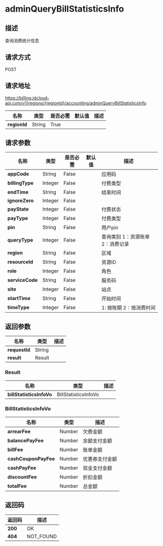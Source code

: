 # adminQueryBillStatisticsInfo


## 描述
查询消费统计信息

## 请求方式
POST

## 请求地址
https://billing.jdcloud-api.com/v1/regions/{regionId}/accounting/adminQueryBillStatisticsInfo

|名称|类型|是否必需|默认值|描述|
|---|---|---|---|---|
|**regionId**|String|True| | |

## 请求参数
|名称|类型|是否必需|默认值|描述|
|---|---|---|---|---|
|**appCode**|String|False| |应用码|
|**billingType**|Integer|False| |付费类型|
|**endTime**|String|False| |结束时间|
|**ignoreZero**|Integer|False| | |
|**payState**|Integer|False| |付费状态|
|**payType**|Integer|False| |付费类型|
|**pin**|String|False| |用户pin|
|**queryType**|Integer|False| |查询类别   1：资源账单   2：消费记录|
|**region**|String|False| |区域|
|**resourceId**|String|False| |资源ID|
|**role**|Integer|False| |角色|
|**serviceCode**|String|False| |服务码|
|**site**|Integer|False| |站点|
|**startTime**|String|False| |开始时间|
|**timeType**|Integer|False| |1: 按账期 2：按消费时间|


## 返回参数
|名称|类型|描述|
|---|---|---|
|**requestId**|String| |
|**result**|Result| |

### Result
|名称|类型|描述|
|---|---|---|
|**billStatisticsInfoVo**|BillStatisticsInfoVo| |
### BillStatisticsInfoVo
|名称|类型|描述|
|---|---|---|
|**arrearFee**|Number|欠费金额|
|**balancePayFee**|Number|余额支付金额|
|**billFee**|Number|账单金额|
|**cashCouponPayFee**|Number|优惠券支付金额|
|**cashPayFee**|Number|现金支付金额|
|**discountFee**|Number|折扣金额|
|**totalFee**|Number|总金额|

## 返回码
|返回码|描述|
|---|---|
|**200**|OK|
|**404**|NOT_FOUND|
